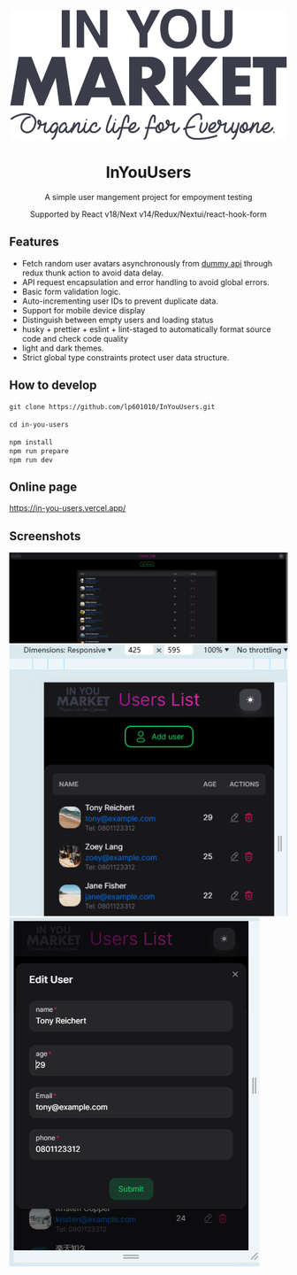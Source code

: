 <div align="center">
<img src="./public/logo.png" alt="icon"/>
<h1 align="center">InYouUsers</h1>
A simple user mangement project for empoyment testing

Supported by React v18/Next v14/Redux/Nextui/react-hook-form

</div>

## Features

- Fetch random user avatars asynchronously from [dummy api](https://jsonplaceholder.typicode.com/users) through redux thunk action to avoid data delay.
- API request encapsulation and error handling to avoid global errors.
- Basic form validation logic.
- Auto-incrementing user IDs to prevent duplicate data.
- Support for mobile device display
- Distinguish between empty users and loading status
- husky + prettier + eslint + lint-staged to automatically format source code and check code quality
- light and dark themes.
- Strict global type constraints protect user data structure.

## How to develop

```shell
git clone https://github.com/lp601010/InYouUsers.git

cd in-you-users

npm install
npm run prepare
npm run dev
```

## Online page

https://in-you-users.vercel.app/

## Screenshots

![cover](./public/pc.png)
![mobile](./public/mobile.png)
![modal](./public/modal.png)
